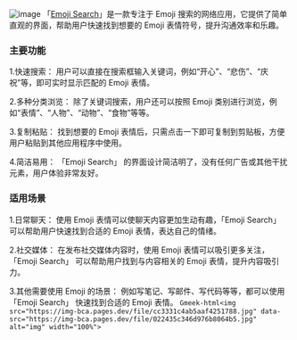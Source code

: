 <!-- ##{"style":"<style>#postBody{font-size:20px}</style>"}## -->
![image](https://i0.hdslb.com/bfs/article/9f10ae7a16b2f1297e73fcf1e638051c487596537.png)
「[Emoji Search](https://www.emojisearch.app/)」是一款专注于 Emoji 搜索的网络应用，它提供了简单直观的界面，帮助用户快速找到想要的 Emoji 表情符号，提升沟通效率和乐趣。
### 主要功能
1.快速搜索： 用户可以直接在搜索框输入关键词，例如“开心”、“悲伤”、“庆祝”等，即可实时显示匹配的 Emoji 表情。 

2.多种分类浏览： 除了关键词搜索，用户还可以按照 Emoji 类别进行浏览，例如“表情”、“人物”、“动物”、“食物”等等。

3.复制粘贴： 找到想要的 Emoji 表情后，只需点击一下即可复制到剪贴板，方便用户粘贴到其他应用程序中使用。

4.简洁易用： 「Emoji Search」 的界面设计简洁明了，没有任何广告或其他干扰元素，用户体验非常友好。

### 适用场景
1.日常聊天： 使用 Emoji 表情可以使聊天内容更加生动有趣，「Emoji Search」 可以帮助用户快速找到合适的 Emoji 表情，表达自己的情绪。

2.社交媒体： 在发布社交媒体内容时，使用 Emoji 表情可以吸引更多关注，「Emoji Search」 可以帮助用户找到与内容相关的 Emoji 表情，提升内容吸引力。

3.其他需要使用 Emoji 的场景： 例如写笔记、写邮件、写代码等等，都可以使用 「Emoji Search」 快速找到合适的 Emoji 表情。
`Gmeek-html<img src="https://img-bca.pages.dev/file/cc3331c4ab5aaf4251788.jpg" data-src="https://img-bca.pages.dev/file/022435c346d976b8064b5.jpg" alt="img" width="100%">`